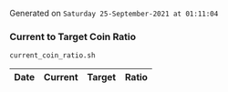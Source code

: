 Generated on `Saturday 25-September-2021 at 01:11:04`

### Current to Target Coin Ratio
`current_coin_ratio.sh`

Date|Current|Target|Ratio
---|---|---|---

